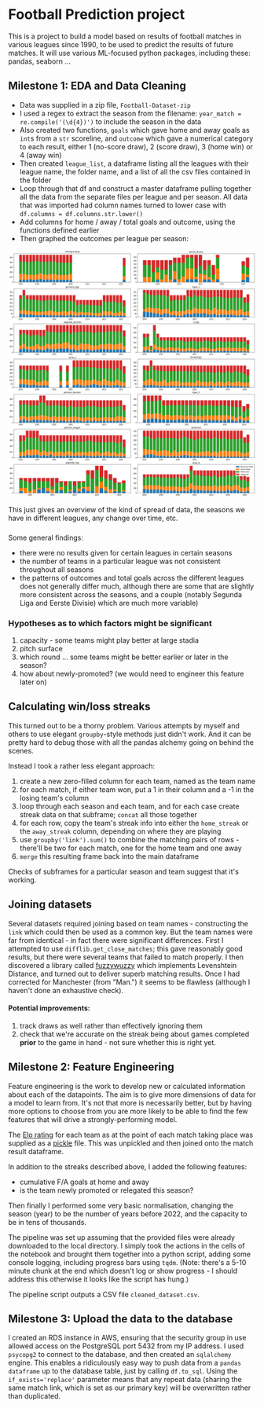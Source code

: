 # Football Prediction project

This is a project to build a model based on results of football matches in various leagues since 1990, to be used to predict the results of future matches. It will use various ML-focused python packages, including these: pandas, seaborn ...

## Milestone 1: EDA and Data Cleaning

- Data was supplied in a zip file, `Football-Dataset-zip`
- I used a regex to extract the season from the filename: `year_match = re.compile('(\d{4})')` to include the season in the data
- Also created two functions, `goals` which gave home and away goals as `int`s from a `str` scoreline, and `outcome` which gave a numerical category to each result, either 1 (no-score draw), 2 (score draw), 3 (home win) or 4 (away win)
- Then created `league_list`, a dataframe listing all the leagues with their league name, the folder name, and a list of all the csv files contained in the folder
- Loop through that df and construct a master dataframe pulling together all the data from the separate files per league and per season. All data that was imported had column names turned to lower case with `df.columns = df.columns.str.lower()`
- Add columns for home / away / total goals and outcome, using the functions defined earlier
- Then graphed the outcomes per league per season:

![image](outcomes.png)

This just gives an overview of the kind of spread of data, the seasons we have in different leagues, any change over time, etc.

###

Some general findings:

- there were no results given for certain leagues in certain seasons
- the number of teams in a particular league was not consistent throughout all seasons
- the patterns of outcomes and total goals across the different leagues does not generally differ much, although there are some that are slightly more consistent across the seasons, and a couple (notably Segunda Liga and Eerste Divisie) which are much more variable)

### Hypotheses as to which factors might be significant

1. capacity - some teams might play better at large stadia
1. pitch surface
1. which round ... some teams might be better earlier or later in the season?
1. how about newly-promoted? (we would need to engineer this feature later on)

## Calculating win/loss streaks

This turned out to be a thorny problem. Various attempts by myself and others to use elegant `groupby`-style methods just didn't work. And it can be pretty hard to debug those with all the pandas alchemy going on behind the scenes.

Instead I took a rather less elegant approach:
1. create a new zero-filled column for each team, named as the team name
1. for each match, if either team won, put a 1 in their column and a -1 in the losing team's column
1. loop through each season and each team, and for each case create streak data on that subframe; `concat` all those together
1. for each row, copy the team's streak info into either the `home_streak` or the `away_streak` column, depending on where they are playing
1. use `groupby('link').sum()` to combine the matching pairs of rows - there'll be two for each match, one for the home team and one away
1. `merge` this resulting frame back into the main dataframe

Checks of subframes for a particular season and team suggest that it's working.

## Joining datasets

Several datasets required joining based on team names - constructing the `link` which could then be used as a common key. But the team names were far from identical - in fact there were significant differences. First I attempted to use `difflib.get_close_matches`; this gave reasonably good results, but there were several teams that failed to match properly. I then discovered a library called [fuzzywuzzy](https://pypi.org/project/fuzzywuzzy/) which implements Levenshtein Distance, and turned out to deliver superb matching results. Once I had corrected for Manchester (from "Man.") it seems to be flawless (although I haven't done an exhaustive check).

#### Potential improvements:
1. track draws as well rather than effectively ignoring them
1. check that we're accurate on the streak being about games completed **prior** to the game in hand - not sure whether this is right yet.

## Milestone 2: Feature Engineering

Feature engineering is the work to develop new or calculated information about each of the datapoints. The aim is to give more dimensions of data for a model to learn from. It's not that more is necessarily better, but by having more options to choose from you are more likely to be able to find the few features that will drive a strongly-performing model.

The [Elo rating](http://clubelo.com/System) for each team as at the point of each match taking place was supplied as a [pickle](https://pythonnumericalmethods.berkeley.edu/notebooks/chapter11.03-Pickle-Files.html) file. This was unpickled and then joined onto the match result dataframe.

In addition to the streaks described above, I added the following features:
- cumulative F/A goals at home and away
- is the team newly promoted or relegated this season?

Then finally I performed some very basic normalisation, changing the season (year) to be the number of years before 2022, and the capacity to be in tens of thousands.

The pipeline was set up assuming that the provided files were already downloaded to the local directory. I simply took the actions in the cells of the notebook and brought them together into a python script, adding some console logging, including progress bars using `tqdm`. (Note: there's a 5-10 minute chunk at the end which doesn't log or show progress - I should address this otherwise it looks like the script has hung.)

The pipeline script outputs a CSV file `cleaned_dataset.csv`.

## Milestone 3: Upload the data to the database

I created an RDS instance in AWS, ensuring that the security group in use allowed access on the PostgreSQL port 5432 from my IP address. I used `psycopg2` to connect to the database, and then created an `sqlalchemy` engine. This enables a ridiculously easy way to push data from a `pandas` `dataframe` up to the database table, just by calling `df.to_sql`. Using the `if_exists='replace'` parameter means that any repeat data (sharing the same match link, which is set as our primary key) will be overwritten rather than duplicated.

